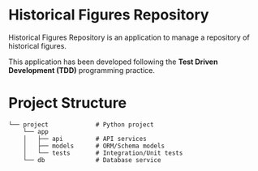 # Historical Figures Repository
Historical Figures Repository is an application to manage a repository of historical figures.

This application has been developed following the **Test Driven Development (TDD)** programming practice.

# Project Structure

    └── project             # Python project
        └── app
        │   ├── api         # API services
        │   ├── models      # ORM/Schema models
        │   └── tests       # Integration/Unit tests
        └── db              # Database service